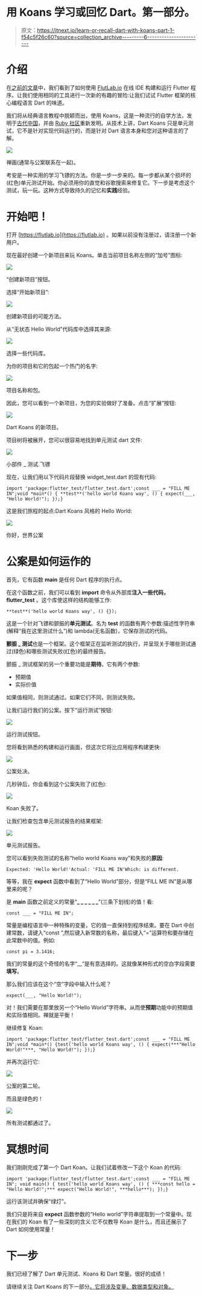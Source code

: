# 用 Koans 学习或回忆 Dart。第一部分。

> 原文：<https://itnext.io/learn-or-recall-dart-with-koans-part-1-f54c5f26c60?source=collection_archive---------6----------------------->

# 介绍

在[之前的文章](https://medium.com/@adrobnych/flutter-builds-in-the-cloud-2bdb284114e5)中，我们看到了如何使用 [FlutLab.io](https://flutlab.io) 在线 IDE 构建和运行 Flutter 程序。让我们使用相同的工具进行一次新的有趣的冒险:让我们试试 Flutter 框架的核心编程语言 Dart 的味道。

我们将从经典语言教程中脱颖而出，使用 Koans，这是一种流行的自学方法，发明于[古代中国](https://en.wikipedia.org/wiki/K%C5%8Dan)，并由 [Ruby 社区](http://rubykoans.com/)重新发明。从技术上讲，Dart Koans 只是单元测试，它不是针对实现代码运行的，而是针对 Dart 语言本身和您对这种语言的了解。

![](img/c1ad51523b1f56834b1a028e1ae25798.png)

禅画(通常与公案联系在一起)。

考安是一种实用的学习飞镖的方法。你是一步一步来的。每一步都从某个损坏的(红色)单元测试开始。你必须用你的直觉和谷歌搜索来修复它。下一步是考虑这个测试，玩一玩。这种方式导致持久的记忆和**实践**经验。

# 开始吧！

打开 [https://flutlab.io](https://flutlab.io) 。如果以前没有注册过，请注册一个新用户。

现在最好创建一个新项目来玩 Koans。单击当前项目名称左侧的“加号”图标:

![](img/f55bbfb59aeaa5ced4cc0cfdc8562509.png)

“创建新项目”按钮。

选择“开始新项目”:

![](img/40fc87f9a9a0d28234e2aec3622ca698.png)

创建新项目的可能方法。

从“无状态 Hello World”代码库中选择其来源:

![](img/d0624121ba43e1bff950f6f9cc2cc276.png)

选择一些代码库。

为你的项目和它的包起一个热门的名字:

![](img/cc0391e1afd6a5a2937b834ad3c40ffb.png)

项目名称和包。

因此，您可以看到一个新项目，为您的实验做好了准备。点击“扩展”按钮:

![](img/21594b0551a2691ce4c01c16156d11d2.png)

Dart Koans 的新项目。

项目树将被展开，您可以很容易地找到单元测试 dart 文件:

![](img/be69ed0b9ce35019962880b69ee12ab5.png)

小部件 _ 测试.飞镖

现在，让我们用以下代码片段替换 widget_test.dart 的现有代码:

```
import 'package:flutter_test/flutter_test.dart';const ___ = "FILL ME IN";void *main*() { **test**('hello world Koans way', () { expect(___, "Hello World!"); });}
```

这是我们旅程的起点:Dart Koans 风格的 Hello World:

![](img/ae02485768a9329b60ae325f6d23c8b8.png)

你好，世界公案

# 公案是如何运作的

首先，它有函数 **main** 是任何 Dart 程序的执行点。

在这个函数之前，我们可以看到 **import** 命令从外部库**注入一些代码，flutter_test** 。这个库使这样的结构能够工作:

```
**test**('hello world Koans way', () {});
```

这是一个针对飞镖和颤振的**单元测试**。名为 **test** 的函数有两个参数:描述性字符串(解释“我在这里测试什么”)和 lambda(无名函数)，它保存测试的代码。

**颤振 _ 测试**也是一个框架。这个框架正在监听测试的执行，并呈现关于哪些测试通过(绿色)和哪些测试失败(红色)的最终报告。

颤振 _ 测试框架的另一个重要功能是**期待**。它有两个参数:

*   预期值
*   实际价值

如果值相同，则测试通过。如果它们不同，则测试失败。

让我们运行我们的公案。按下“运行测试”按钮:

![](img/8ff628804f09c0df3ed36d0bfb375e7b.png)

运行测试按钮。

您将看到熟悉的构建和运行画面，但这次它将比应用程序构建更快:

![](img/a86f6e526bcd3ae128a1a13fe9c2e901.png)

公案处决。

几秒钟后，你会看到这个公案失败了(红色):

![](img/dc43376e97ae2755e790ecec489bce95.png)

Koan 失败了。

让我们检查包含单元测试报告的结果框架:

![](img/ece7fa6a0d19abc1478f0d04fd7fa3c8.png)

单元测试报告。

您可以看到失败测试的名称“hello world Koans way”和失败的**原因**:

```
Expected: 'Hello World!'Actual: 'FILL ME IN'Which: is different.
```

等等，我在 **expect** 函数中看到了“Hello World”部分，但是“FILL ME IN”是从哪里来的呢？

是 **main** 函数之前定义的常量“**_ _ _ _ _ _**”(三条下划线)的值！看:

```
const ___ = "FILL ME IN";
```

常量是编程语言中一种特殊的变量，它的值一直保持到程序结束。要在 Dart 中创建常数，请键入“const ”,然后键入新常数的名称，最后键入“=”运算符和要存储在此常数中的值。例如:

```
const pi = 3.1416;
```

我们的常量的这个奇怪的名字“__”是有意选择的。这就像某种形式的空白字段需要**填写**。

那么我们应该在这个“空”字段中输入什么呢？

```
expect(___, "Hello World!");
```

对！我们需要在那里放另一个“Hello World”字符串。从而使**预期**功能中的预期值和实际值相同。禅就是平衡！

继续修复 Koan:

```
import 'package:flutter_test/flutter_test.dart';const ___ = "FILL ME IN";void *main*() {test('hello world Koans way', () { expect(***"Hello World!"***, "Hello World!"); });}
```

并再次运行它:

![](img/9efbf111822304e9979a1718eb76c564.png)

公案的第二轮。

而且是绿色的！

![](img/7ad738b2ccf13fd44bd8a0b4d2e6fc17.png)

所有测试都通过了。

# 冥想时间

我们刚刚完成了第一个 Dart Koan。让我们试着修改一下这个 Koan 的代码:

```
import 'package:flutter_test/flutter_test.dart';const ___ = "FILL ME IN"; void main() { test('hello world Koans way', () { ***const hello = "Hello World!";*** expect("Hello World!", ***hello***); });}
```

运行该测试并确保“绿灯”。

我们只是将来自 **expect** 函数参数的“Hello world”字符串提取到一个常量中。现在我们的 Koan 有了一些深刻的含义:它不仅教导 Koan 是什么，而且还展示了 Dart 如何使用常量！

# 下一步

我们已经了解了 Dart 单元测试、Koans 和 Dart 常量。很好的成绩！

请继续关注 Dart Koans 的下一部分[。它将涉及变量、数据类型和对象。](https://medium.com/@adrobnych/learn-or-recall-dart-with-koans-part-2-21b8cf8105d0)